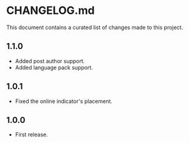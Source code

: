 # CHANGELOG.md

This document contains a curated list of changes made to this project.

## 1.1.0
 - Added post author support.
 - Added language pack support.

## 1.0.1
 - Fixed the online indicator's placement.

## 1.0.0
 - First release.
